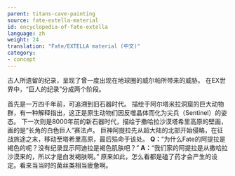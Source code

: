 ```yaml
---
parent: titans-cave-painting
source: fate-extella-material
id: encyclopedia-of-fate-extella
language: zh
weight: 24
translation: "Fate/EXTELLA material (中文)"
category:
- concept
---
```


古人所遗留的纪录，呈现了曾一度出现在地球圈的威尔帕所带来的威胁。
在EX世界中，“巨人的纪录”分成两个阶段。

首先是一万四千年前，可追溯到旧石器时代。
描绘于阿尔塔米拉洞窟的巨大动物群，有一种解释指出，这正是原生动物们因反噬晶体而化为尖兵（Sentinel）的姿态。
下一次则是8000年前的新石器时代，描绘于撒哈拉沙漠塔希里高原的壁画，画的是“长角的白色巨人”赛法卢。
巨神阿提拉先从超大陆的北部开始侵略，在征战旅途之末，移动至塔希里高原，最后殒命于该处。
**Q：**“为什么Fate的阿提拉是褐色的呢？没有纪录显示阿迪拉是褐色肌肤吧？”
**A：**“我们家的阿提拉是从撒哈拉沙漠来的，所以才是白发褐肤啊。”
原来如此，怎么看都是磕了药才会产生的设定。看来当当时的菌丝类相当疲惫啊。
